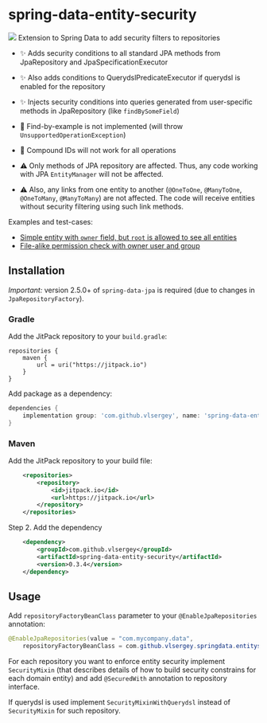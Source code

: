 # spring-data-entity-security
[![](https://jitpack.io/v/vlsergey/spring-data-entity-security.svg)](https://jitpack.io/#vlsergey/spring-data-entity-security)
Extension to Spring Data to add security filters to repositories

- ✨ Adds security conditions to all standard JPA methods from JpaRepository and JpaSpecificationExecutor
- ✨ Also adds conditions to QuerydslPredicateExecutor if querydsl is enabled for the repository
- ✨ Injects security conditions into queries generated from user-specific methods in JpaRepository (like `findBySomeField`)


- 🚧 Find-by-example is not implemented (will throw `UnsupportedOperationException`)
- 🚧 Compound IDs will not work for all operations


- ⚠️ Only methods of JPA repository are affected. Thus, any code working with JPA `EntityManager` will not be affected.
- ⚠️ Also, any links from one entity to another (`@OneToOne`, `@ManyToOne`, `@OneToMany`, `@ManyToMany`) are not affected. The code will receive entities without security filtering using such link methods.  

Examples and test-cases:
* [Simple entity with `owner` field, but `root` is allowed to see all entities](https://github.com/vlsergey/spring-data-entity-security/tree/master/src/test/java/com/github/vlsergey/springdata/entitysecurity/owned)
* [File-alike permission check with owner user and group](https://github.com/vlsergey/spring-data-entity-security/tree/master/src/test/java/com/github/vlsergey/springdata/entitysecurity/noquerydsl)

## Installation

_Important:_ version 2.5.0+ of `spring-data-jpa` is required (due to changes in `JpaRepositoryFactory`).

### Gradle

Add the JitPack repository to your `build.gradle`:

```grooxmlvy
repositories {
    maven {
        url = uri("https://jitpack.io")
    }
}
```

Add package as a dependency:

```groovy
dependencies {
    implementation group: 'com.github.vlsergey', name: 'spring-data-entity-security', version: '0.3.4'
}
```

### Maven
Add the JitPack repository to your build file:

```xml
    <repositories>
        <repository>
            <id>jitpack.io</id>
            <url>https://jitpack.io</url>
        </repository>
    </repositories>
```

Step 2. Add the dependency

```xml
    <dependency>
        <groupId>com.github.vlsergey</groupId>
        <artifactId>spring-data-entity-security</artifactId>
        <version>0.3.4</version>
    </dependency>
```

## Usage

Add `repositoryFactoryBeanClass` parameter to your `@EnableJpaRepositories` annotation:
```java
@EnableJpaRepositories(value = "com.mycompany.data",
    repositoryFactoryBeanClass = com.github.vlsergey.springdata.entitysecurity.SecuredJpaRepositoryFactoryBean.class)
```

For each repository you want to enforce entity security implement `SecurityMixin` (that describes details of how to build security constrains for each domain entity) and add `@SecuredWith` annotation to repository interface.

If querydsl is used implement `SecurityMixinWithQuerydsl` instead of `SecurityMixin` for such repository.


